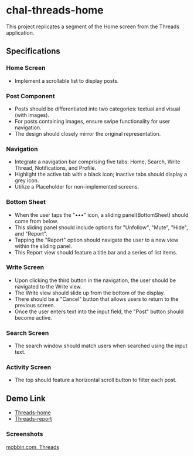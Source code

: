 # chal-threads-home

This project replicates a segment of the Home screen from the Threads application.

## Specifications

### Home Screen

-   Implement a scrollable list to display posts.

### Post Component

-   Posts should be differentiated into two categories: textual and visual (with images).
-   For posts containing images, ensure swipe functionality for user navigation.
-   The design should closely mirror the original representation.

### Navigation

-   Integrate a navigation bar comprising five tabs: Home, Search, Write Thread, Notifications, and Profile.
-   Highlight the active tab with a black icon; inactive tabs should display a grey icon.
-   Utilize a Placeholder for non-implemented screens.

### Bottom Sheet

-   When the user taps the "•••" icon, a sliding panel(BottomSheet) should come from below.
-   This sliding panel should include options for "Unfollow", "Mute", "Hide", and "Report".
-   Tapping the "Report" option should navigate the user to a new view within the sliding panel.
-   This Report view should feature a title bar and a series of list items.

### Write Screen

-   Upon clicking the third button in the navigation, the user should be navigated to the Write view.
-   The Write view should slide up from the bottom of the display.
-   There should be a "Cancel" button that allows users to return to the previous screen.
-   Once the user enters text into the input field, the "Post" button should become active.

### Search Screen

-   The search window should match users when searched using the input text.

### Activity Screen

-   The top should feature a horizontal scroll button to filter each post.

## Demo Link

-   [Threads-home](https://imgur.com/a/iWzhhGD)
-   [Threads-report](https://imgur.com/a/wGZpwMb)

### Screenshots

[mobbin.com, Threads](https://mobbin.com/apps/threads-ios-610937a2-ec34-468e-b68b-120deb45f742/2ef6dedb-276a-494d-94df-63d1970d479e/flows)
